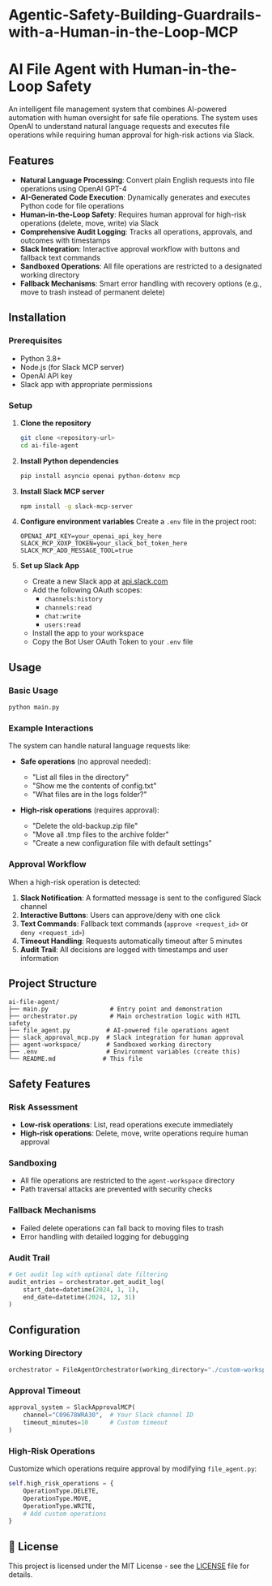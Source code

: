 # Agentic-Safety-Building-Guardrails-with-a-Human-in-the-Loop-MCP

# AI File Agent with Human-in-the-Loop Safety

An intelligent file management system that combines AI-powered automation with human oversight for safe file operations. The system uses OpenAI to understand natural language requests and executes file operations while requiring human approval for high-risk actions via Slack.

## Features

- **Natural Language Processing**: Convert plain English requests into file operations using OpenAI GPT-4
- **AI-Generated Code Execution**: Dynamically generates and executes Python code for file operations
- **Human-in-the-Loop Safety**: Requires human approval for high-risk operations (delete, move, write) via Slack
- **Comprehensive Audit Logging**: Tracks all operations, approvals, and outcomes with timestamps
- **Slack Integration**: Interactive approval workflow with buttons and fallback text commands
- **Sandboxed Operations**: All file operations are restricted to a designated working directory
- **Fallback Mechanisms**: Smart error handling with recovery options (e.g., move to trash instead of permanent delete)


## Installation

### Prerequisites

- Python 3.8+
- Node.js (for Slack MCP server)
- OpenAI API key
- Slack app with appropriate permissions

### Setup

1. **Clone the repository**
   ```bash
   git clone <repository-url>
   cd ai-file-agent
   ```

2. **Install Python dependencies**
   ```bash
   pip install asyncio openai python-dotenv mcp
   ```

3. **Install Slack MCP server**
   ```bash
   npm install -g slack-mcp-server
   ```

4. **Configure environment variables**
   Create a `.env` file in the project root:
   ```env
   OPENAI_API_KEY=your_openai_api_key_here
   SLACK_MCP_XOXP_TOKEN=your_slack_bot_token_here
   SLACK_MCP_ADD_MESSAGE_TOOL=true
   ```

5. **Set up Slack App**
   - Create a new Slack app at [api.slack.com](https://api.slack.com)
   - Add the following OAuth scopes:
     - `channels:history`
     - `channels:read`
     - `chat:write`
     - `users:read`
   - Install the app to your workspace
   - Copy the Bot User OAuth Token to your `.env` file

## Usage

### Basic Usage

```bash
python main.py
```

### Example Interactions

The system can handle natural language requests like:

- **Safe operations** (no approval needed):
  - "List all files in the directory"
  - "Show me the contents of config.txt"
  - "What files are in the logs folder?"

- **High-risk operations** (requires approval):
  - "Delete the old-backup.zip file"
  - "Move all .tmp files to the archive folder"
  - "Create a new configuration file with default settings"

### Approval Workflow

When a high-risk operation is detected:

1. **Slack Notification**: A formatted message is sent to the configured Slack channel
2. **Interactive Buttons**: Users can approve/deny with one click
3. **Text Commands**: Fallback text commands (`approve <request_id>` or `deny <request_id>`)
4. **Timeout Handling**: Requests automatically timeout after 5 minutes
5. **Audit Trail**: All decisions are logged with timestamps and user information

## Project Structure

```
ai-file-agent/
├── main.py                 # Entry point and demonstration
├── orchestrator.py         # Main orchestration logic with HITL safety
├── file_agent.py          # AI-powered file operations agent
├── slack_approval_mcp.py  # Slack integration for human approval
├── agent-workspace/       # Sandboxed working directory
├── .env                   # Environment variables (create this)
└── README.md             # This file
```

## Safety Features

### Risk Assessment
- **Low-risk operations**: List, read operations execute immediately
- **High-risk operations**: Delete, move, write operations require human approval

### Sandboxing
- All file operations are restricted to the `agent-workspace` directory
- Path traversal attacks are prevented with security checks

### Fallback Mechanisms
- Failed delete operations can fall back to moving files to trash
- Error handling with detailed logging for debugging

### Audit Trail
```python
# Get audit log with optional date filtering
audit_entries = orchestrator.get_audit_log(
    start_date=datetime(2024, 1, 1),
    end_date=datetime(2024, 12, 31)
)
```

## Configuration

### Working Directory
```python
orchestrator = FileAgentOrchestrator(working_directory="./custom-workspace")
```

### Approval Timeout
```python
approval_system = SlackApprovalMCP(
    channel="C09678WRA30",  # Your Slack channel ID
    timeout_minutes=10      # Custom timeout
)
```

### High-Risk Operations
Customize which operations require approval by modifying `file_agent.py`:
```python
self.high_risk_operations = {
    OperationType.DELETE,
    OperationType.MOVE,
    OperationType.WRITE,
    # Add custom operations
}
```


## 📄 License

This project is licensed under the MIT License - see the [LICENSE](LICENSE) file for details.
